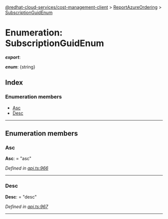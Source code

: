 [@redhat-cloud-services/cost-management-client](../README.md) > [ReportAzureOrdering](../modules/reportazureordering.md) > [SubscriptionGuidEnum](../enums/reportazureordering.subscriptionguidenum.md)

# Enumeration: SubscriptionGuidEnum

*__export__*: 

*__enum__*: {string}

## Index

### Enumeration members

* [Asc](reportazureordering.subscriptionguidenum.md#asc)
* [Desc](reportazureordering.subscriptionguidenum.md#desc)

---

## Enumeration members

<a id="asc"></a>

###  Asc

**Asc**:  = "asc"

*Defined in [api.ts:966](https://github.com/RedHatInsights/javascript-clients/blob/master/packages/cost-management/api.ts#L966)*

___
<a id="desc"></a>

###  Desc

**Desc**:  = "desc"

*Defined in [api.ts:967](https://github.com/RedHatInsights/javascript-clients/blob/master/packages/cost-management/api.ts#L967)*

___

